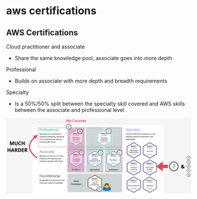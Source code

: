 # aws certifications

## AWS Certifications

Cloud practitioner and associate

- Share the same knowledge pool, associate goes into more depth

Professional

- Builds on associate with more depth and breadth requirements

Specialty

- Is a 50%/50% split between the specialty skill covered and AWS skills between the associate and professional level

![img](./img/1.png)
